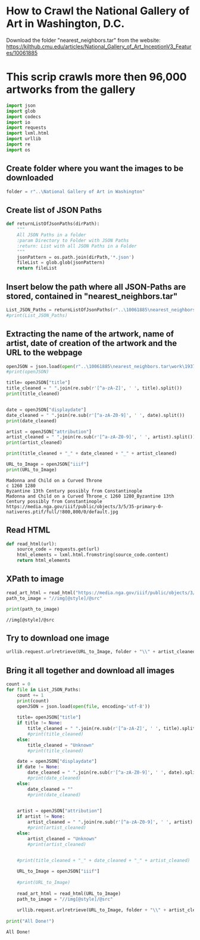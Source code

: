 # How to Crawl the National Gallery of Art in Washington, D.C.

Download the folder "nearest_neighbors.tar" from the website: https://kilthub.cmu.edu/articles/National_Gallery_of_Art_InceptionV3_Features/10061885

# This scrip crawls more then 96,000 artworks from the gallery


```python
import json
import glob
import codecs
import io
import requests 
import lxml.html
import urllib
import re
import os
```

## Create folder where you want the images to be downloaded 


```python
folder = r"..\National Gallery of Art in Washington"
```

## Create list of JSON Paths


```python
def returnListOfJsonPaths(dirPath):
    """
    All JSON Paths in a folder
    :param Directory to Folder with JSON Paths
    :return: List with all JSON Paths in a Folder
    """
    jsonPattern = os.path.join(dirPath,'*.json')
    fileList = glob.glob(jsonPattern)
    return fileList
```

## Insert below the path where all JSON-Paths are stored, contained in "nearest_neighbors.tar"


```python
List_JSON_Paths = returnListOfJsonPaths(r"..\10061885\nearest_neighbors.tar\work")
#print(List_JSON_Paths)
```

## Extracting the name of the artwork, name of artist, date of creation of the artwork and the URL to the webpage


```python
openJSON = json.load(open(r"..\10061885\nearest_neighbors.tar\work\1937.1.1.json", encoding='utf-8'))
#print(openJSON)

title= openJSON["title"]
title_cleaned = " ".join(re.sub(r'[^a-zA-Z]', ' ', title).split())
print(title_cleaned)


date = openJSON["displaydate"]
date_cleaned = " ".join(re.sub(r'[^a-zA-Z0-9]', ' ', date).split())
print(date_cleaned)

artist = openJSON["attribution"]
artist_cleaned = " ".join(re.sub(r'[^a-zA-Z0-9]', ' ', artist).split())
print(artist_cleaned)

print(title_cleaned + "_" + date_cleaned + "_" + artist_cleaned)

URL_to_Image = openJSON["iiif"]
print(URL_to_Image)
```

    Madonna and Child on a Curved Throne
    c 1260 1280
    Byzantine 13th Century possibly from Constantinople
    Madonna and Child on a Curved Throne_c 1260 1280_Byzantine 13th Century possibly from Constantinople
    https://media.nga.gov/iiif/public/objects/3/5/35-primary-0-nativeres.ptif/full/!800,800/0/default.jpg
    

## Read HTML


```python
def read_html(url):
    source_code = requests.get(url) 
    html_elements = lxml.html.fromstring(source_code.content) 
    return html_elements
```

## XPath to image


```python
read_art_html = read_html("https://media.nga.gov/iiif/public/objects/3/5/35-primary-0-nativeres.ptif/full/!800,800/0/default.jpg") 
path_to_image = "//img[@style]/@src"

print(path_to_image)
```

    //img[@style]/@src
    

## Try to download one image


```python
urllib.request.urlretrieve(URL_to_Image, folder + "\\" + artist_cleaned + "_" + date_cleaned + "_" + artist_cleaned + ".jpg")
```

## Bring it all together and download all images 


```python
count = 0
for file in List_JSON_Paths:
    count += 1
    print(count)
    openJSON = json.load(open(file, encoding='utf-8'))
    
    title= openJSON["title"]
    if title != None:
        title_cleaned = " ".join(re.sub(r'[^a-zA-Z]', ' ', title).split())
        #print(title_cleaned)
    else:
        title_cleaned = "Unknown"
        #print(title_cleaned)

    date = openJSON["displaydate"]
    if date != None:
        date_cleaned = " ".join(re.sub(r'[^a-zA-Z0-9]', ' ', date).split())
        #print(date_cleaned)
    else:
        date_cleaned = ""
        #print(date_cleaned)
        

    artist = openJSON["attribution"]
    if artist != None:
        artist_cleaned = " ".join(re.sub(r'[^a-zA-Z0-9]', ' ', artist).split())
        #print(artist_cleaned)
    else:
        artist_cleaned = "Unknown"
        #print(artist_cleaned)
    

    #print(title_cleaned + "_" + date_cleaned + "_" + artist_cleaned)

    URL_to_Image = openJSON["iiif"]
    
    #print(URL_to_Image)
    
    read_art_html = read_html(URL_to_Image) 
    path_to_image = "//img[@style]/@src"
    
    urllib.request.urlretrieve(URL_to_Image, folder + "\\" + artist_cleaned[:70] + "_" + date_cleaned + "_" + title_cleaned[:100] + ".jpg")
    
print("All Done!")
```

    All Done!
    

